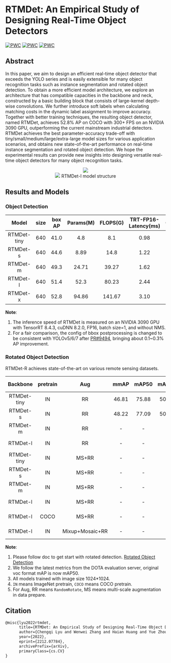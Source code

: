 # RTMDet: An Empirical Study of Designing Real-Time Object Detectors

[![PWC](https://img.shields.io/endpoint.svg?url=https://paperswithcode.com/badge/rtmdet-an-empirical-study-of-designing-real/real-time-instance-segmentation-on-mscoco)](https://paperswithcode.com/sota/real-time-instance-segmentation-on-mscoco?p=rtmdet-an-empirical-study-of-designing-real)
[![PWC](https://img.shields.io/endpoint.svg?url=https://paperswithcode.com/badge/rtmdet-an-empirical-study-of-designing-real/object-detection-in-aerial-images-on-dota-1)](https://paperswithcode.com/sota/object-detection-in-aerial-images-on-dota-1?p=rtmdet-an-empirical-study-of-designing-real)
[![PWC](https://img.shields.io/endpoint.svg?url=https://paperswithcode.com/badge/rtmdet-an-empirical-study-of-designing-real/object-detection-in-aerial-images-on-hrsc2016)](https://paperswithcode.com/sota/object-detection-in-aerial-images-on-hrsc2016?p=rtmdet-an-empirical-study-of-designing-real)

<!-- [ALGORITHM] -->

## Abstract

In this paper, we aim to design an efficient real-time object detector that exceeds the YOLO series and is easily extensible for many object recognition tasks such as instance segmentation and rotated object detection. To obtain a more efficient model architecture, we explore an architecture that has compatible capacities in the backbone and neck, constructed by a basic building block that consists of large-kernel depth-wise convolutions. We further introduce soft labels when calculating matching costs in the dynamic label assignment to improve accuracy. Together with better training techniques, the resulting object detector, named RTMDet, achieves 52.8% AP on COCO with 300+ FPS on an NVIDIA 3090 GPU, outperforming the current mainstream industrial detectors. RTMDet achieves the best parameter-accuracy trade-off with tiny/small/medium/large/extra-large model sizes for various application scenarios, and obtains new state-of-the-art performance on real-time instance segmentation and rotated object detection. We hope the experimental results can provide new insights into designing versatile real-time object detectors for many object recognition tasks.

<div align=center>
<img src="https://user-images.githubusercontent.com/12907710/208070055-7233a3d8-955f-486a-82da-b714b3c3bbd6.png"/>
</div>

<div align=center>
<img src="https://user-images.githubusercontent.com/27466624/204126145-cb4ff4f1-fb16-455e-96b5-17620081023a.jpg"/>
RTMDet-l model structure
</div>

## Results and Models

### Object Detection

|    Model    | size | box AP | Params(M) | FLOPS(G) | TRT-FP16-Latency(ms) |                       Config                        |                                                                                                                                                                 Download                                                                                                                                                                 |
| :---------: | :--: | :----: | :-------: | :------: | :------------------: | :-------------------------------------------------: | :--------------------------------------------------------------------------------------------------------------------------------------------------------------------------------------------------------------------------------------------------------------------------------------------------------------------------------------: |
| RTMDet-tiny | 640  |  41.0  |    4.8    |   8.1    |         0.98         | [config](./rtmdet_l_syncbn_fast_8xb32-300e_coco.py) | [model](https://download.openmmlab.com/mmyolo/v0/rtmdet/rtmdet_tiny_syncbn_fast_8xb32-300e_coco/rtmdet_tiny_syncbn_fast_8xb32-300e_coco_20230102_140117-dbb1dc83.pth) \| [log](https://download.openmmlab.com/mmyolo/v0/rtmdet/rtmdet_tiny_syncbn_fast_8xb32-300e_coco/rtmdet_tiny_syncbn_fast_8xb32-300e_coco_20230102_140117.log.json) |
|  RTMDet-s   | 640  |  44.6  |   8.89    |   14.8   |         1.22         | [config](./rtmdet_s_syncbn_fast_8xb32-300e_coco.py) |       [model](https://download.openmmlab.com/mmyolo/v0/rtmdet/rtmdet_s_syncbn_fast_8xb32-300e_coco/rtmdet_s_syncbn_fast_8xb32-300e_coco_20221230_182329-0a8c901a.pth) \| [log](https://download.openmmlab.com/mmyolo/v0/rtmdet/rtmdet_s_syncbn_fast_8xb32-300e_coco/rtmdet_s_syncbn_fast_8xb32-300e_coco_20221230_182329.log.json)       |
|  RTMDet-m   | 640  |  49.3  |   24.71   |  39.27   |         1.62         | [config](./rtmdet_m_syncbn_fast_8xb32-300e_coco.py) |       [model](https://download.openmmlab.com/mmyolo/v0/rtmdet/rtmdet_m_syncbn_fast_8xb32-300e_coco/rtmdet_m_syncbn_fast_8xb32-300e_coco_20230102_135952-40af4fe8.pth) \| [log](https://download.openmmlab.com/mmyolo/v0/rtmdet/rtmdet_m_syncbn_fast_8xb32-300e_coco/rtmdet_m_syncbn_fast_8xb32-300e_coco_20230102_135952.log.json)       |
|  RTMDet-l   | 640  |  51.4  |   52.3    |  80.23   |         2.44         | [config](./rtmdet_l_syncbn_fast_8xb32-300e_coco.py) |       [model](https://download.openmmlab.com/mmyolo/v0/rtmdet/rtmdet_l_syncbn_fast_8xb32-300e_coco/rtmdet_l_syncbn_fast_8xb32-300e_coco_20230102_135928-ee3abdc4.pth) \| [log](https://download.openmmlab.com/mmyolo/v0/rtmdet/rtmdet_l_syncbn_fast_8xb32-300e_coco/rtmdet_l_syncbn_fast_8xb32-300e_coco_20230102_135928.log.json)       |
|  RTMDet-x   | 640  |  52.8  |   94.86   |  141.67  |         3.10         | [config](./rtmdet_x_syncbn_fast_8xb32-300e_coco.py) |       [model](https://download.openmmlab.com/mmyolo/v0/rtmdet/rtmdet_x_syncbn_fast_8xb32-300e_coco/rtmdet_x_syncbn_fast_8xb32-300e_coco_20221231_100345-b85cd476.pth) \| [log](https://download.openmmlab.com/mmyolo/v0/rtmdet/rtmdet_x_syncbn_fast_8xb32-300e_coco/rtmdet_x_syncbn_fast_8xb32-300e_coco_20221231_100345.log.json)       |

**Note**:

1. The inference speed of RTMDet is measured on an NVIDIA 3090 GPU with TensorRT 8.4.3, cuDNN 8.2.0, FP16, batch size=1, and without NMS.
2. For a fair comparison, the config of bbox postprocessing is changed to be consistent with YOLOv5/6/7 after [PR#9494](https://github.com/open-mmlab/mmdetection/pull/9494), bringing about 0.1~0.3% AP improvement.

### Rotated Object Detection

RTMDet-R achieves state-of-the-art on various remote sensing datasets.

|  Backbone   | pretrain |       Aug       | mmAP  | mAP50 | mAP75 | Params(M) | FLOPS(G) | TRT-FP16-Latency(ms) |                                 Config                                 |         Download         |
| :---------: | :------: | :-------------: | :---: | :---: | :---: | :-------: | :------: | :------------------: | :--------------------------------------------------------------------: | :----------------------: |
| RTMDet-tiny |    IN    |       RR        | 46.81 | 75.88 | 50.08 |   4.88    |  20.45   |         4.40         |      [config](./rotate/rtmdet_tiny_syncbn_fast_1xb8-36e_dota.py)       | [model](<>) \| [log](<>) |
|  RTMDet-s   |    IN    |       RR        | 48.22 | 77.09 | 50.61 |   8.86    |  37.62   |         4.86         |        [config](./rotate/rtmdet_s_syncbn_fast_1xb8-36e_dota.py)        | [model](<>) \| [log](<>) |
|  RTMDet-m   |    IN    |       RR        |   -   |   -   |   -   |   24.67   |  99.76   |         7.82         |        [config](./rotate/rtmdet_m_syncbn_fast_1xb8-36e_dota.py)        | [model](<>) \| [log](<>) |
|  RTMDet-l   |    IN    |       RR        |   -   |   -   |   -   |   52.27   |  204.21  |        10.82         |        [config](./rotate/rtmdet_l_syncbn_fast_1xb8-36e_dota.py)        | [model](<>) \| [log](<>) |
| RTMDet-tiny |    IN    |      MS+RR      |   -   |   -   |   -   |   4.88    |  20.45   |         4.40         |     [config](./rotate/rtmdet_tiny_syncbn_fast_1xb8-36e_dota_ms.py)     | [model](<>) \| [log](<>) |
|  RTMDet-s   |    IN    |      MS+RR      |   -   |   -   |   -   |   8.86    |  37.62   |         4.86         |      [config](./rotate/rtmdet_s_syncbn_fast_1xb8-36e_dota_ms.py)       | [model](<>) \| [log](<>) |
|  RTMDet-m   |    IN    |      MS+RR      |   -   |   -   |   -   |   24.67   |  99.76   |         7.82         |      [config](./rotate/rtmdet_m_syncbn_fast_1xb8-36e_dota_ms.py)       | [model](<>) \| [log](<>) |
|  RTMDet-l   |    IN    |      MS+RR      |   -   |   -   |   -   |   52.27   |  204.21  |        10.82         |      [config](./rotate/rtmdet_l_syncbn_fast_1xb8-36e_dota_ms.py)       | [model](<>) \| [log](<>) |
|  RTMDet-l   |   COCO   |      MS+RR      |   -   |   -   |   -   |   52.27   |  204.21  |        10.82         | [config](./rotate/rtmdet-r_l_pretrain_syncbn_fast_1xb8_36e_dota_ms.py) | [model](<>) \| [log](<>) |
|  RTMDet-l   |    IN    | Mixup+Mosaic+RR |   -   |   -   |   -   |   52.27   |  204.21  |        10.82         |      [config](./rotate/rtmdet-r_l_syncbn_fast_1xb8_100e_dota.py)       | [model](<>) \| [log](<>) |

**Note**:

1. Please follow doc to get start with rotated detection. [Rotated Object Detection](https://mmyolo.readthedocs.io/zh_CN/latest/user_guides/rotated_detection.html)
2. We follow the latest metrics from the DOTA evaluation server, original voc format mAP is now mAP50.
3. All models trained with image size 1024\*1024.
4. `IN` means ImageNet pretrain, `COCO` means COCO pretrain.
5. For Aug, RR means `RandomRotate`, MS means multi-scale augmentation in data prepare.

## Citation

```latex
@misc{lyu2022rtmdet,
      title={RTMDet: An Empirical Study of Designing Real-Time Object Detectors},
      author={Chengqi Lyu and Wenwei Zhang and Haian Huang and Yue Zhou and Yudong Wang and Yanyi Liu and Shilong Zhang and Kai Chen},
      year={2022},
      eprint={2212.07784},
      archivePrefix={arXiv},
      primaryClass={cs.CV}
}
```
